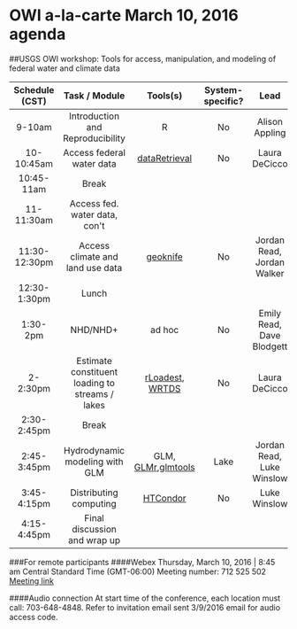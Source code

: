 # OWI a-la-carte March 10, 2016 agenda

##USGS OWI workshop: Tools for access, manipulation, and modeling of federal water and climate data


|  Schedule (CST) | Task / Module  | Tools(s)  | System-specific?  | Lead  |   
|:-:|:-:|:-:|:-:|:-:|
|  9-10am | Introduction and Reproducibility  | R  | No  | Alison Appling  |   
|  10-10:45am | Access federal water data  | [dataRetrieval](https://cran.r-project.org/web/packages/dataRetrieval/index.html)  | No | Laura DeCicco  |   
|  10:45-11am | Break  |   |   |   |   
|  11-11:30am | Access fed. water data, con't  |   |   |   |   
|  11:30-12:30pm | Access climate and land use data  | [geoknife](https://cran.r-project.org/web/packages/geoknife/index.html)  | No  | Jordan Read, Jordan Walker |   
|  12:30-1:30pm | Lunch  |   |   |   |   
|  1:30-2pm | NHD/NHD+  | ad hoc  | No  | Emily Read, Dave Blodgett  |   
|  2-2:30pm | Estimate constituent loading to streams / lakes  | [rLoadest](https://github.com/USGS-R/rloadest), [WRTDS](https://cran.r-project.org/web/packages/EGRET/index.html)  | No  | Laura DeCicco  |   
|  2:30-2:45pm | Break  |   |   |   |   
|  2:45-3:45pm | Hydrodynamic modeling with GLM  | GLM, [GLMr](https://github.com/GLEON/GLMr),[glmtools](https://github.com/USGS-R/glmtools)  | Lake  | Jordan Read, Luke Winslow  |   
|  3:45-4:15pm | Distributing computing  | [HTCondor](https://research.cs.wisc.edu/htcondor/)  | No  | Luke Winslow   |   
|  4:15-4:45pm | Final discussion and wrap up  |   |   |   |  

###For remote participants
####Webex
Thursday, March 10, 2016 | 8:45 am Central Standard Time (GMT-06:00) 
Meeting number: 712 525 502
[Meeting link](https://usgs.webex.com/usgs/j.php?MTID=m42216ab885b59e2e5f84c155d69c7e7e)

####Audio connection
At start time of the conference, each location must call: 703-648-4848.  Refer to invitation email sent 3/9/2016 email for audio access code.

